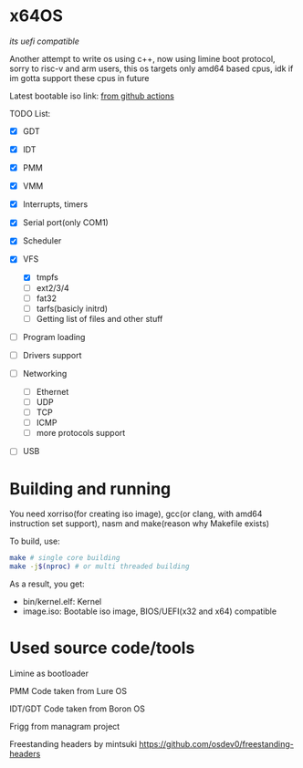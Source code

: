 # x64OS

*its uefi compatible*

Another attempt to write os using c++, now using limine boot protocol, sorry to risc-v and arm users, this os targets only amd64 based cpus, idk if im gotta support these cpus in future

Latest bootable iso link: [from github actions](https://nightly.link/SachaTending/x64OS/workflows/c-cpp/main/Bootable%20image.zip)

TODO List:
 - [x] GDT
 - [x] IDT
 - [x] PMM
 - [x] VMM
 - [x] Interrupts, timers
 - [x] Serial port(only COM1)
 - [x] Scheduler
 - [X] VFS
    - [X] tmpfs
    - [ ] ext2/3/4
    - [ ] fat32
    - [ ] tarfs(basicly initrd)
    - [ ] Getting list of files and other stuff
 - [ ] Program loading
 - [ ] Drivers support
 - [ ] Networking
    - [ ] Ethernet
    - [ ] UDP
    - [ ] TCP
    - [ ] ICMP
    - [ ] more protocols support
 - [ ] USB


# Building and running
You need xorriso(for creating iso image), gcc(or clang, with amd64 instruction set support), nasm and make(reason why Makefile exists) 

To build, use:
```sh
make # single core building
make -j$(nproc) # or multi threaded building
```

As a result, you get:
   - bin/kernel.elf: Kernel
   - image.iso: Bootable iso image, BIOS/UEFI(x32 and x64) compatible

# Used source code/tools
Limine as bootloader

PMM Code taken from Lure OS

IDT/GDT Code taken from Boron OS

Frigg from managram project

Freestanding headers by mintsuki https://github.com/osdev0/freestanding-headers

